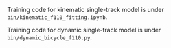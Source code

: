 Training code for kinematic single-track model is under `bin/kinematic_f110_fitting.ipynb`.

Training code for dynamic single-track model is under `bin/dynamic_bicycle_f110.py`.  
